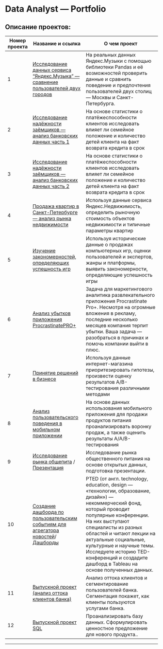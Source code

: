 # Data Analyst — Portfolio
## Описание проектов:
| Номер проекта | Название и ссылка | О чем проект                                                     |
|---------------|-------------------|------------------------------------------------------------------|
|1              |[Исследование данных сервиса “Яндекс.Музыка” — сравнение пользователей двух городов](https://github.com/Dmitriy-da/Portfolio/blob/main/music_project.ipynb)|На реальных данных Яндекс.Музыки c помощью библиотеки Pandas и её возможностей проверить данные и сравнить поведение и предпочтения пользователей двух столиц — Москвы и Санкт-Петербурга.|
|2              |[Исследование надёжности заёмщиков — анализ банковских данных часть 1](https://github.com/Dmitriy-da/Portfolio/blob/main/credit_scoring.ipynb)|На основе статистики о платёжеспособности клиентов исследовать влияет ли семейное положение и количество детей клиента на факт возврата кредита в срок|
|3              |[Исследование надёжности заёмщиков — анализ банковских данных часть 2](https://github.com/Dmitriy-da/Portfolio/blob/main/credit_scoring_part2.ipynb)|На основе статистики о платёжеспособности клиентов исследовать влияет ли семейное положение и количество детей клиента на факт возврата кредита в срок|
|4              |[Продажа квартир в Санкт-Петербурге — анализ рынка недвижимости](https://github.com/Dmitriy-da/Portfolio/blob/main/_real_estate_project.ipynb)| Используя данные сервиса Яндекс.Недвижимость, определить рыночную стоимость объектов недвижимости и типичные параметры квартир|
|5              |[Изучение закономерностей, определяющих успешность игр](https://github.com/Dmitriy-da/Portfolio/blob/main/games_project.ipynb)|Используя исторические данные о продажах компьютерных игр, оценки пользователей и экспертов, жанры и платформы, выявить закономерности, определяющие успешность игры |
|6              |[Анализ убытков приложения ProcrastinatePRO+](https://github.com/Dmitriy-da/Portfolio/blob/main/app_project.ipynb)|Задача для маркетингового аналитика развлекательного приложения Procrastinate Pro+. Несмотря на огромные вложения в рекламу, последние несколько месяцев компания терпит убытки. Ваша задача — разобраться в причинах и помочь компании выйти в плюс.|
|7              |[Принятие решений в бизнесе](https://github.com/Dmitriy-da/Portfolio/blob/main/internet_store_project.ipynb)|Используя данные интернет-магазина приоритезировать гипотезы, произвести оценку результатов A/B-тестирования различными методами|
|8            |[Анализ пользовательского поведения в мобильном приложении](https://github.com/Dmitriy-da/Portfolio/blob/main/startup_project.ipynb)|На основе данных использования мобильного приложения для продажи продуктов питания проанализировать воронку продаж, а также оценить результаты A/A/B-тестирования |
|9              |[Исследование рынка общепита](https://github.com/Dmitriy-da/Portfolio/blob/main/restaurant_project.ipynb) / [Презентация](https://drive.google.com/file/d/1AhekqBiUUaBmJo_-fkGYYPzta7YCo4nv/view?usp=sharing)|Исследование рынка общественного питания на основе открытых данных, подготовка презентации.|
|10            |[Создание дашборда по пользовательским событиям для агрегатора новостей](https://nbviewer.jupyter.org/github/Drewleks/yandex_praktikum/blob/master/10.%20%D0%A1%D0%B1%D0%BE%D1%80%D0%BD%D1%8B%D0%B9%20%D0%BF%D1%80%D0%BE%D0%B5%D0%BA%D1%82%202/startup_project.ipynb)/ [Дашборды]([https://drive.google.com/file/d/1AhekqBiUUaBmJo_-fkGYYPzta7YCo4nv/view?usp=sharing](https://public.tableau.com/views/Book1_17025693961020/Story1?:language=en-US&publish=yes&:display_count=n&:origin=viz_share_link))|РTED (от англ. technology, education, design — «технологии, образование, дизайн») — некоммерческий фонд, который проводит популярные конференции. На них выступают специалисты из разных областей и читают лекции на актуальные социальные, культурные и научные темы. Исследуете историю TED-конференций и создадите дашборд в Tableau на основе полученных данных.|
|11            |[Выпускной проект (анализ оттока клиентов банка)](https://github.com/Dmitriy-da/Portfolio/blob/main/bank_project.ipynb)|Анализ оттока клиентов и сегментирование пользователей банка. Сегментация покажет, как клиенты пользуются услугами банка.|
|12            |[Выпускной проект SQL](https://github.com/Dmitriy-da/Portfolio/blob/main/sql_books_project.ipynb)|Проанализировать базу данных. Сформулировать ценностное предложение для нового продукта..|


---

